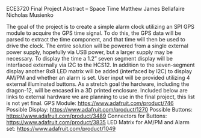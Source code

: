 ECE3720 Final Project Abstract – Space Time 
Matthew James Bellafaire
Nicholas Musienko

The goal of the project is to create a simple alarm clock utilizing an SPI GPS module to acquire the GPS time signal. To do this, the GPS data will be parsed to extract the time component, and that time will then be used to drive the clock. The entire solution will be powered from a single external power supply, hopefully via USB power, but a larger supply may be necessary. To display the time a 1.2” seven segment display will be interfaced externally via I2C to the HCS12. In addition to the seven-segment display another 8x8 LED matrix will be added (interfaced by I2C) to display AM/PM and whether an alarm is set. User input will be provided utilizing 4 external illuminated buttons. 
As a stretch goal the hardware, including the dragon-12, will be encased in a 3D printed enclosure.  Included below are links to external hardware we are planning to use in the final project, this list is not yet final.
GPS Module: https://www.adafruit.com/product/746
Possible Display: https://www.adafruit.com/product/1270
Possible Buttons: https://www.adafruit.com/product/3489
Connectors for Buttons: https://www.adafruit.com/product/3835
LED Matrix for AM/PM and Alarm set: https://www.adafruit.com/product/1049 

